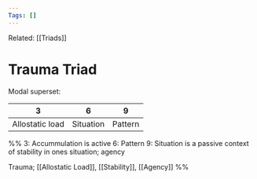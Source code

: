 ```yaml
---
Tags: []
---
```

Related: [[Triads]] 
# Trauma Triad
Modal superset:

| 3 | 6 | 9 |
|---|---|---|
| Allostatic load | Situation | Pattern |

%%
3: Accummulation is active 
6: Pattern
9: Situation is a passive context of stability in ones situation; agency

Trauma; [[Allostatic Load]], [[Stability]], [[Agency]]
%%